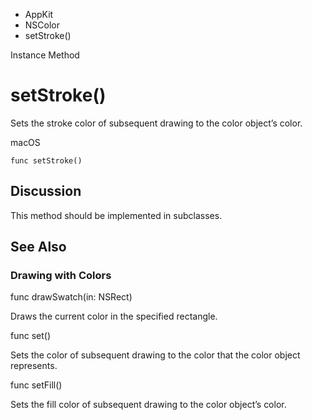 

- AppKit
- NSColor
-  setStroke() 

Instance Method

# setStroke()

Sets the stroke color of subsequent drawing to the color object’s color.

macOS

``` source
func setStroke()
```

## Discussion

This method should be implemented in subclasses.

## See Also

### Drawing with Colors

func drawSwatch(in: NSRect)

Draws the current color in the specified rectangle.

func set()

Sets the color of subsequent drawing to the color that the color object represents.

func setFill()

Sets the fill color of subsequent drawing to the color object’s color.

